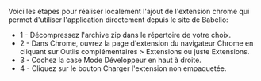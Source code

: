 Voici les étapes pour réaliser localement l'ajout de l'extension chrome qui permet d'utiliser l'application directement depuis le site de Babelio:</br>
* 1 - Décompressez l'archive zip dans le répertoire de votre choix.
* 2 - Dans Chrome, ouvrez la page d'extension du navigateur Chrome en cliquant sur Outils complémentaires > Extensions ou juste Extensions.
* 3 - Cochez la case Mode Développeur en haut à droite.
* 4 - Cliquez sur le bouton Charger l'extension non empaquetée.